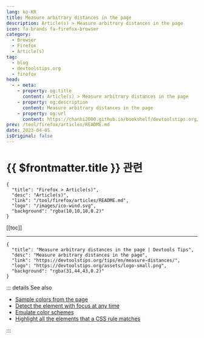 ```yaml
---
lang: ko-KR
title: Measure arbitrary distances in the page
description: Article(s) > Measure arbitrary distances in the page
icon: fa-brands fa-firefox-browser
category: 
  - Browser
  - Firefox
  - Article(s)
tag: 
  - blog
  - devtoolstips.org
  - firefox
head:  
  - - meta:
    - property: og:title
      content: Article(s) > Measure arbitrary distances in the page
    - property: og:description
      content: Measure arbitrary distances in the page
    - property: og:url
      content: https://chanhi2000.github.io/bookshelf/devtoolstips.org/measure-distances.html
prev: /tool/firefox/articles/README.md
date: 2023-04-05
isOriginal: false
---
```


# {{ $frontmatter.title }} 관련

```component VPCard
{
  "title": "Firefox > Article(s)",
  "desc": "Article(s)",
  "link": "/tool/firefox/articles/README.md",
  "logo": "/images/ico-wind.svg",
  "background": "rgba(10,10,10,0.2)"
}
```

[[toc]]

---

```component VPCard
{
  "title": "Measure arbitrary distances in the page | Devtools Tips",
  "desc": "Measure arbitrary distances in the page",
  "link": "https://devtoolstips.org/tips/en/measure-distances/",
  "logo": "https://devtoolstips.org/assets/logo-small.png",
  "background": "rgba(31,44,43,0.2)"
}
```

<!-- TODO:  작성 -->

::: details See also

- [Sample colors from the page](https://devtoolstips.org/tips/en/sample-colors-from-the-page) <!-- TODO: add VPCard -->
- [Detect the element with focus at any time](https://devtoolstips.org/tips/en/track-focused-element) <!-- TODO: add VPCard -->
- [Emulate color schemes](https://devtoolstips.org/tips/en/emulate-color-schemes) <!-- TODO: add VPCard -->
- [Highlight all the elements that a CSS rule matches](https://devtoolstips.org/tips/en/highlight-matching-elements) <!-- TODO: add VPCard -->

:::
